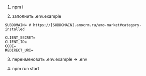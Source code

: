 1. npm i

2. заполнить .env.example
```
SUBDOMAIN= # https://[SUBDOMAIN].amocrm.ru/amo-market#category-installed

CLIENT_SECRET=
CLIENT_ID=
CODE=
REDIRECT_URI=
```

3. переименовать .env.example -> .env

4. npm run start